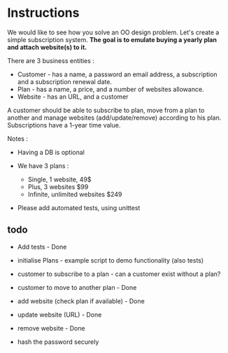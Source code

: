 # Instructions

We would like to see how you solve an OO design problem. Let's create a simple subscription system.
**The goal is to emulate buying a yearly plan and attach website(s) to it.**

There are 3 business entities :

- Customer - has a name, a password an email address, a subscription and a subscription renewal date.
- Plan - has a name, a price, and a number of websites allowance.
- Website - has an URL, and a customer


A customer should be able to subscribe to plan, move from a plan to another and manage websites (add/update/remove) according to his plan.
Subscriptions have a 1-year time value.



Notes :
- Having a DB is optional
- We have 3 plans :
	- Single, 1 website, 49$
	- Plus, 3 websites $99
	- Infinite, unlimited websites $249


- Please add automated tests, using unittest


## todo

* Add tests - Done
* initialise Plans - example script to demo functionality (also tests)
* customer to subscribe to a plan - can a customer exist without a plan?
* customer to move to another plan - Done
* add website (check plan if available) - Done
* update website (URL) - Done
* remove website - Done

* hash the password securely
